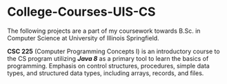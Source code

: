 # College-Courses-UIS-CS
The following projects are a part of my coursework towards B.Sc. in Computer Science at University of Illinois Springfield. 

**CSC 225** (Computer Programming Concepts I) is an introductory course to the CS program utilizing ***Java 8*** as a primary tool to learn the basics of programming. Emphasis on control structures, procedures, simple data types, and structured data types, including arrays, records, and files.
